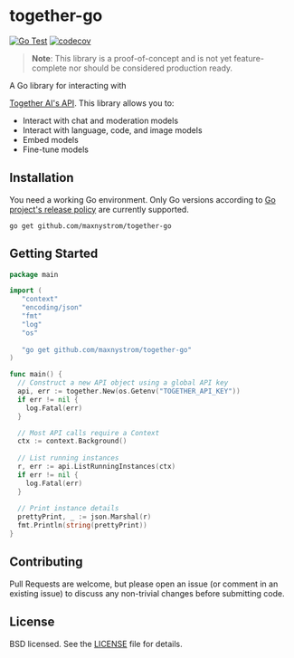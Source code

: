 
# together-go

[![Go Test](https://github.com/maxnystrom/together-go/actions/workflows/go.yml/badge.svg)](https://github.com/maxnystrom/together-go/actions/workflows/go.yml)
[![codecov](https://codecov.io/gh/maxnystrom/together-go/graph/badge.svg?token=BN5HQVNYSP)](https://codecov.io/gh/maxnystrom/together-go)

> **Note**: This library is a proof-of-concept and is not yet feature-complete nor should be considered production ready.

A Go library for interacting with

[Together AI's API](https://docs.together.ai/reference/). This library allows you to:

- Interact with chat and moderation models
- Interact with language, code, and image models
- Embed models
- Fine-tune models

## Installation

You need a working Go environment. Only Go versions according to [Go project's release policy](https://go.dev/doc/devel/release#policy) are currently supported.

```shell
go get github.com/maxnystrom/together-go
```

## Getting Started

```go
package main

import (
   "context"
   "encoding/json"
   "fmt"
   "log"
   "os"
  
   "go get github.com/maxnystrom/together-go"
)

func main() {
  // Construct a new API object using a global API key
  api, err := together.New(os.Getenv("TOGETHER_API_KEY"))
  if err != nil {
    log.Fatal(err)
  }

  // Most API calls require a Context
  ctx := context.Background()
  
  // List running instances
  r, err := api.ListRunningInstances(ctx)
  if err != nil {
    log.Fatal(err)
  }
  
  // Print instance details
  prettyPrint, _ := json.Marshal(r)
  fmt.Println(string(prettyPrint))
}
```

## Contributing

Pull Requests are welcome, but please open an issue (or comment in an existing
issue) to discuss any non-trivial changes before submitting code.

## License

BSD licensed. See the [LICENSE](LICENSE) file for details.
